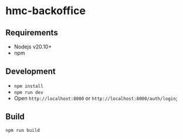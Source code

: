 # hmc-backoffice

## Requirements
- Nodejs v20.10+
- npm

## Development
- `npm install`
- `npm run dev`
- Open `http://localhost:8000` or `http://localhost:8000/auth/login`;

## Build
```
npm run build
```
